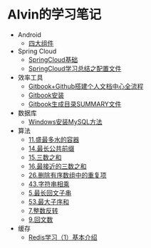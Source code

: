 # Alvin的学习笔记

- Android
  * [四大组件](Android/四大组件.md)
- Spring Cloud
  * [SpringCloud基础](SpringCloud/SpringCloud基础.md)
  * [SpringCloud学习总结之配置文件](SpringCloud/SpringCloud学习总结之配置文件.md)
- 效率工具
  * [Gitbook+Github搭建个人文档中心全流程](效率工具/Gitbook+Github搭建个人文档中心全流程.md)
  * [Gitbook安装](效率工具/Gitbook安装.md)
  * [Gitbook生成目录SUMMARY文件](效率工具/Gitbook生成目录SUMMARY文件.md)
- 数据库
  * [Windows安装MySQL方法](数据库/Windows安装MySQL方法.md)
- 算法
  * [11.盛最多水的容器](算法/11.盛最多水的容器.md)
  * [14.最长公共前缀](算法/14.最长公共前缀.md)
  * [15.三数之和](算法/15.三数之和.md)
  * [16.最接近的三数之和](算法/16.最接近的三数之和.md)
  * [26.删除有序数组中的重复项](算法/26.删除有序数组中的重复项.md)
  * [43.字符串相乘](算法/43.字符串相乘.md)
  * [5.最长回文子串](算法/5.最长回文子串.md)
  * [53.最大子序和](算法/53.最大子序和.md)
  * [7.整数反转](算法/7.整数反转.md)
  * [9.回文数](算法/9.回文数.md)
- 缓存
  * [Redis学习（1）基本介绍](缓存/Redis学习（1）基本介绍.md)

